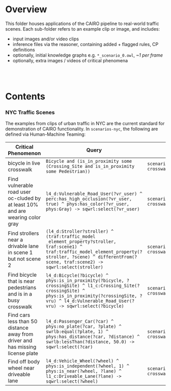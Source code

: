 # Overview

This folder houses applications of the CAIRO pipeline to real-world traffic scenes. Each sub-folder refers to an example clip or image, and includes: 
- input images and/or video clips
- inference files via the reasoner, containing added + flagged rules, CP definitions
- optionally, initial knowledge graphs e.g. `*_scenario_0.owl`, *~1 per frame*
- optionally, extra images / videos of critical phenomena

<br/><br/>
# Contents
### NYC Traffic Scenes
The examples from clips of urban traffic in NYC are the current standard for demonstration of CAIRO functionality. In `scenarios-nyc`, the following are defined via Human-Machine Teaming:

| Critical Phenomenon | Query | Location |
|-|-|-|
| bicycle in live crosswalk | `Bicycle and (is_in_proximity some (Crossing_Site and is_in_proximity some Pedestrian))` | `scenarios-nyc/live-crosswalk/inference_live_crosswalk_bicycle.owl` |
| Find vulnerable road user oc-cluded by at least 10% and are wearing color gray | `l4_d:Vulnerable_Road_User(?vr_user) ^ perc:has_high_occlusion(?vr_user, true) ^ phys:has_color(?vr_user, phys:Gray) -> sqwrl:select(?vr_user)` |`scenarios-nyc/live-crosswalk/12192024_crosswalk_frame_0002_example_inference_mr.owl` |
| Find strollers near a drivable lane in scene 1 but not scene 2 | `(l4_d:Stroller?stroller) ^ (traf:traffic_model _element_property?stroller, traf:scene1) ^ traf:traffic_model_element_property(?stroller, ?scene) ^ differentFrom(?scene, traf:scene2) -> sqwrl:select(stroller)` | `scenarios-nyc/live-crosswalk/10242024_crosswalk_example_inference_mr.owl` |
| Find bicycle that is near pedestrians and is in a busy crosswalk | `l4_d:Bicycle(?bicycle) ^ phys:is_in_proximity(?bicycle, ?crossingSite) ^ l1_c:Crossing_Site(?crossingSite) ^ phys:is_in_proximity(?crossingSite, ?vru) ^ l4_d:Vulnerable_Road_User(?vru) -> sqwrl:select(?bicycle)` | `scenarios-nyc/live-crosswalk/12192024_crosswalk_frame_0002_example_inference_mr.owl`|
 |Find cars less than 50 distance away from driver and has missing license plate| `l4_d:Passenger_Car(?car) ^ phys:no_plate(?car, ?plate) ^ swrlb:equal(?plate, 1) ^ phys:has_distance(?car, ?distance) ^ swrlb:lessThan(?distance, 50.0) -> sqwrl:select(?car)`| `scenarios-nyc/live-crosswalk/12142024_car_approaching_example_inference_mr.owl`|
 |Find off body wheel near driveable lane| `l4_d:Vehicle_Wheel(?wheel) ^ phys:is_independent(?wheel, 1) ^ phys:is_near(?wheel, ?lane) ^ l1_c:Driveable_Lane(?lane) -> sqwrl:select(?wheel)`| `scenarios-nyc/live-crosswalk/12192024_crosswalk_frame_0002_example_inference_mr.owl`|

